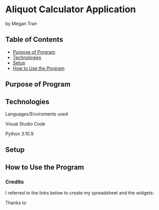 # Aliquot Calculator Application

by Megan Tran
## Table of Contents
* [Purpose of Program](#Purpose-of-program)
* [Technologies](#technologies)
* [Setup](#setup)
* [How to Use the Program](#How-to-Use-the-Program)

## Purpose of Program



## Technologies

Languages/Enviroments used

Visual Studio Code

Python 3.10.9

## Setup


## How to Use the Program


### Credits
I referred to the links below to create my spreadsheet and the widgets:

Thanks to  
> 




